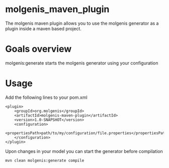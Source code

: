 molgenis_maven_plugin
=====================
The molgenis maven plugin allows you to use the molgenis generator as a plugin
inside a maven based project.

Goals overview
==============

molgenis:generate starts the molgenis generator using your configuration

Usage
=====

Add the following lines to your pom.xml

	<plugin>
		<groupId>org.molgenis</groupId>
		<artifactId>molgenis-maven-plugin</artifactId>
		<version>1.0-SNAPSHOT</version>
		<configuration>
			<propertiesPath>path/to/my/configuration/file.properties</propertiesPath>
		</configuration>
	</plugin>

Upon changes in your model you can start the generator before compilation

	mvn clean molgenis:generate compile
